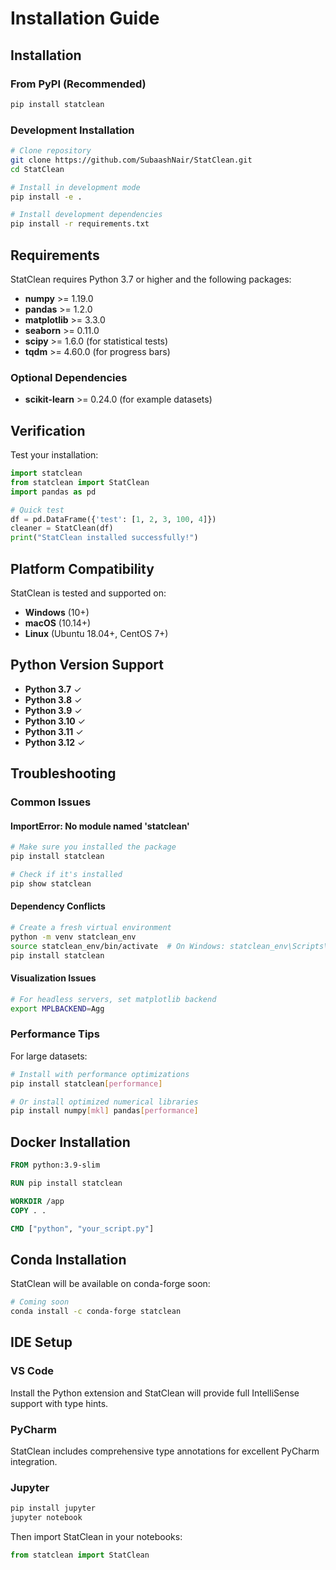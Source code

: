 # Installation Guide

## Installation

### From PyPI (Recommended)

```bash
pip install statclean
```

### Development Installation

```bash
# Clone repository
git clone https://github.com/SubaashNair/StatClean.git
cd StatClean

# Install in development mode
pip install -e .

# Install development dependencies
pip install -r requirements.txt
```

## Requirements

StatClean requires Python 3.7 or higher and the following packages:

- **numpy** >= 1.19.0
- **pandas** >= 1.2.0  
- **matplotlib** >= 3.3.0
- **seaborn** >= 0.11.0
- **scipy** >= 1.6.0 (for statistical tests)
- **tqdm** >= 4.60.0 (for progress bars)

### Optional Dependencies

- **scikit-learn** >= 0.24.0 (for example datasets)

## Verification

Test your installation:

```python
import statclean
from statclean import StatClean
import pandas as pd

# Quick test
df = pd.DataFrame({'test': [1, 2, 3, 100, 4]})
cleaner = StatClean(df)
print("StatClean installed successfully!")
```

## Platform Compatibility

StatClean is tested and supported on:

- **Windows** (10+)
- **macOS** (10.14+)
- **Linux** (Ubuntu 18.04+, CentOS 7+)

## Python Version Support

- **Python 3.7** ✓
- **Python 3.8** ✓  
- **Python 3.9** ✓
- **Python 3.10** ✓
- **Python 3.11** ✓
- **Python 3.12** ✓

## Troubleshooting

### Common Issues

#### ImportError: No module named 'statclean'
```bash
# Make sure you installed the package
pip install statclean

# Check if it's installed
pip show statclean
```

#### Dependency Conflicts
```bash
# Create a fresh virtual environment
python -m venv statclean_env
source statclean_env/bin/activate  # On Windows: statclean_env\Scripts\activate
pip install statclean
```

#### Visualization Issues
```bash
# For headless servers, set matplotlib backend
export MPLBACKEND=Agg
```

### Performance Tips

For large datasets:
```bash
# Install with performance optimizations
pip install statclean[performance]

# Or install optimized numerical libraries
pip install numpy[mkl] pandas[performance]
```

## Docker Installation

```dockerfile
FROM python:3.9-slim

RUN pip install statclean

WORKDIR /app
COPY . .

CMD ["python", "your_script.py"]
```

## Conda Installation

StatClean will be available on conda-forge soon:

```bash
# Coming soon
conda install -c conda-forge statclean
```

## IDE Setup

### VS Code
Install the Python extension and StatClean will provide full IntelliSense support with type hints.

### PyCharm
StatClean includes comprehensive type annotations for excellent PyCharm integration.

### Jupyter
```bash
pip install jupyter
jupyter notebook
```

Then import StatClean in your notebooks:
```python
from statclean import StatClean
```